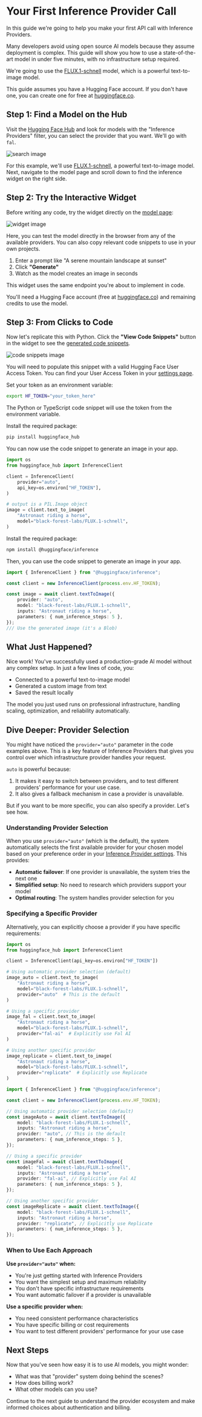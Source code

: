 # Your First Inference Provider Call

In this guide we're going to help you make your first API call with Inference Providers.

Many developers avoid using open source AI models because they assume deployment is complex. This guide will show you how to use a state-of-the-art model in under five minutes, with no infrastructure setup required.

We're going to use the [FLUX.1-schnell](https://huggingface.co/black-forest-labs/FLUX.1-schnell) model, which is a powerful text-to-image model.

<Tip>

This guide assumes you have a Hugging Face account. If you don't have one, you can create one for free at [huggingface.co](https://huggingface.co).

</Tip>

## Step 1: Find a Model on the Hub

Visit the [Hugging Face Hub](https://huggingface.co/models?pipeline_tag=text-to-image&inference_provider=fal-ai,hf-inference,nebius,nscale,replicate,together&sort=trending) and look for models with the "Inference Providers" filter, you can select the provider that you want. We'll go with `fal`. 

![search image](https://huggingface.co/datasets/huggingface/documentation-images/resolve/main/inference-providers-guides/search.png)

For this example, we'll use [FLUX.1-schnell](https://huggingface.co/black-forest-labs/FLUX.1-schnell), a powerful text-to-image model. Next, navigate to the model page and scroll down to find the inference widget on the right side. 

## Step 2: Try the Interactive Widget

Before writing any code, try the widget directly on the [model page](https://huggingface.co/black-forest-labs/FLUX.1-dev?inference_provider=fal-ai):  

![widget image](https://huggingface.co/datasets/huggingface/documentation-images/resolve/main/inference-providers-guides/widget.png)

Here, you can test the model directly in the browser from any of the available providers. You can also copy relevant code snippets to use in your own projects.

1. Enter a prompt like "A serene mountain landscape at sunset"
2. Click **"Generate"**
3. Watch as the model creates an image in seconds

This widget uses the same endpoint you're about to implement in code.

<Tip warning={true}>

You'll need a Hugging Face account (free at [huggingface.co](https://huggingface.co)) and remaining credits to use the model.

</Tip>

## Step 3: From Clicks to Code

Now let's replicate this with Python. Click the **"View Code Snippets"** button in the widget to see the [generated code snippets](https://huggingface.co/black-forest-labs/FLUX.1-dev?inference_api=true&language=python&inference_provider=auto).

![code snippets image](https://huggingface.co/datasets/huggingface/documentation-images/resolve/main/inference-providers-guides/code-snippets.png)

You will need to populate this snippet with a valid Hugging Face User Access Token. You can find your User Access Token in your [settings page](https://huggingface.co/settings/tokens).

Set your token as an environment variable:

```bash
export HF_TOKEN="your_token_here"
```

The Python or TypeScript code snippet will use the token from the environment variable.

<hfoptions id="python-code-snippet">

<hfoption id="python">

Install the required package:

```bash
pip install huggingface_hub
```

You can now use the code snippet to generate an image in your app.

```python
import os
from huggingface_hub import InferenceClient

client = InferenceClient(
    provider="auto",
    api_key=os.environ["HF_TOKEN"],
)

# output is a PIL.Image object
image = client.text_to_image(
    "Astronaut riding a horse",
    model="black-forest-labs/FLUX.1-schnell",
)
```

</hfoption>

<hfoption id="typescript">

Install the required package:

```bash
npm install @huggingface/inference
```

Then, you can use the code snippet to generate an image in your app.

```typescript
import { InferenceClient } from "@huggingface/inference";

const client = new InferenceClient(process.env.HF_TOKEN);

const image = await client.textToImage({
    provider: "auto",
    model: "black-forest-labs/FLUX.1-schnell",
	inputs: "Astronaut riding a horse",
	parameters: { num_inference_steps: 5 },
});
/// Use the generated image (it's a Blob)
```

</hfoption>

</hfoptions>

## What Just Happened?

Nice work! You've successfully used a production-grade AI model without any complex setup. In just a few lines of code, you:

- Connected to a powerful text-to-image model
- Generated a custom image from text
- Saved the result locally

The model you just used runs on professional infrastructure, handling scaling, optimization, and reliability automatically.

## Dive Deeper: Provider Selection

You might have noticed the `provider="auto"` parameter in the code examples above. This is a key feature of Inference Providers that gives you control over which infrastructure provider handles your request.

`auto` is powerful because:

1. It makes it easy to switch between providers, and to test different providers' performance for your use case. 
2. It also gives a fallback mechanism in case a provider is unavailable.

But if you want to be more specific, you can also specify a provider. Let's see how.

### Understanding Provider Selection

When you use `provider="auto"` (which is the default), the system automatically selects the first available provider for your chosen model based on your preference order in your [Inference Provider settings](https://hf.co/settings/inference-providers). This provides:

- **Automatic failover**: If one provider is unavailable, the system tries the next one
- **Simplified setup**: No need to research which providers support your model
- **Optimal routing**: The system handles provider selection for you

### Specifying a Specific Provider

Alternatively, you can explicitly choose a provider if you have specific requirements:

<hfoptions id="provider-selection-examples">

<hfoption id="python">

```python
import os
from huggingface_hub import InferenceClient

client = InferenceClient(api_key=os.environ["HF_TOKEN"])

# Using automatic provider selection (default)
image_auto = client.text_to_image(
    "Astronaut riding a horse",
    model="black-forest-labs/FLUX.1-schnell",
    provider="auto"  # This is the default
)

# Using a specific provider
image_fal = client.text_to_image(
    "Astronaut riding a horse", 
    model="black-forest-labs/FLUX.1-schnell",
    provider="fal-ai"  # Explicitly use Fal AI
)

# Using another specific provider
image_replicate = client.text_to_image(
    "Astronaut riding a horse",
    model="black-forest-labs/FLUX.1-schnell", 
    provider="replicate"  # Explicitly use Replicate
)
```

</hfoption>

<hfoption id="typescript">

```typescript
import { InferenceClient } from "@huggingface/inference";

const client = new InferenceClient(process.env.HF_TOKEN);

// Using automatic provider selection (default)
const imageAuto = await client.textToImage({
    model: "black-forest-labs/FLUX.1-schnell",
    inputs: "Astronaut riding a horse",
    provider: "auto", // This is the default
    parameters: { num_inference_steps: 5 },
});

// Using a specific provider
const imageFal = await client.textToImage({
    model: "black-forest-labs/FLUX.1-schnell",
    inputs: "Astronaut riding a horse",
    provider: "fal-ai", // Explicitly use Fal AI
    parameters: { num_inference_steps: 5 },
});

// Using another specific provider
const imageReplicate = await client.textToImage({
    model: "black-forest-labs/FLUX.1-schnell",
    inputs: "Astronaut riding a horse",
    provider: "replicate", // Explicitly use Replicate
    parameters: { num_inference_steps: 5 },
});
```

</hfoption>

</hfoptions>

### When to Use Each Approach

**Use `provider="auto"` when:**
- You're just getting started with Inference Providers
- You want the simplest setup and maximum reliability
- You don't have specific infrastructure requirements
- You want automatic failover if a provider is unavailable

**Use a specific provider when:**
- You need consistent performance characteristics
- You have specific billing or cost requirements
- You want to test different providers' performance for your use case

## Next Steps

Now that you've seen how easy it is to use AI models, you might wonder:
- What was that "provider" system doing behind the scenes?
- How does billing work?
- What other models can you use?

Continue to the next guide to understand the provider ecosystem and make informed choices about authentication and billing. 